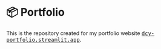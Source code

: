 # 📦 Portfolio

This is the repository created for my portfolio website <a href="https://dcy-portfolio.streamlit.app/"><samp>dcy-portfolio.streamlit.app</samp></a>.
